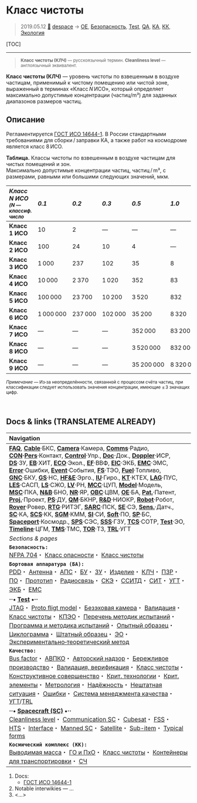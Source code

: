 # Класс чистоты
> 2019.05.12 [🚀](../index/index.md) [despace](index.md) → [OE](oe.md), [Безопасность](qm.md), [Test](test.md), [QA](qm.md), [КА](sc.md), [КК](scs.md), [Экология](ecology.md)

[TOC]

---

> <small>**Класс чистоты (КЛЧ)** — русскоязычный термин. **Cleanliness level** — англоязычный эквивалент.</small>

**Класс чистоты (КЛЧ)** — уровень чистоты по взвешенным в воздухе частицам, применимый к чистому помещению или чистой зоне, выраженный в терминах «Класс *N* ИСО», который определяет максимально допустимые концентрации (частиц/m³) для заданных диапазонов размеров частиц.



## Описание

Регламентируется [ГОСТ ИСО 14644-1](gost_iso_14644_1.md). В России стандартными требованиями для сборки / заправки КА, а также работ на космодроме является класс 8 ИСО.

**Таблица.** Классы чистоты по взвешенным в воздухе частицам для чистых помещений и зон.  
Максимально допустимые концентрации частиц, частиц / m³,   с размерами, равными или большими следующих значений, мкм.

|*Класс *N* ИСО<br> <small>(N — классиф.<br> число</small>*|*0.1*|*0.2*|*0.3*|*0.5*|*1.0*|*5.0*|
|:--|:--|:--|:--|:--|:--|:--|
|**Класс 1 ИСО**|10|2|—|—|—|—|
|**Класс 2 ИСО**|100|24|10|4|—|—|
|**Класс 3 ИСО**|1 000|237|102|35|8|—|
|**Класс 4 ИСО**|10 000|2 370|1 020|352|83|—|
|**Класс 5 ИСО**|100 000|23 700|10 200|3 520|832|29|
|**Класс 6 ИСО**|1 000 000|237 000|102 000|35 200|8 320|293|
|**Класс 7 ИСО**|—|—|—|352 000|83 200|2 930|
|**Класс 8 ИСО**|—|—|—|3 520 000|832 000|29 300|
|**Класс 9 ИСО**|—|—|—|35 200 000|8 320 000|293 000|

<small>*Примечание* — Из‑за неопределённости, связанной с процессом счёта частиц, при классификации следует использовать значения концентрации, имеющие ≤ 3 значащих цифр.</small>



<p style="page-break-after:always"> </p>

## Docs & links (TRANSLATEME ALREADY)
|Navigation|
|:--|
|**[FAQ](faq.md)**, **[Cable](cable.md)**·БКС, **[Camera](cam.md)**·Камера, **[Comms](comms.md)**·Радио, **[CON](contact.md)·[Pers](person.md)**·Контакт, **[Control](control.md)**·Упр., **[Doc](doc.md)**·Док., **[Doppler](doppler.md)**·ИСР, **[DS](ds.md)**·ЗУ, **[EB](eb.md)**·ХИТ, **[ECO](ecology.md)**·Экол., **[EF](ef.md)**·ВВФ, **[ElC](elc.md)**·ЭКБ, **[EMC](emc.md)**·ЭМС, **[Error](error.md)**·Ошибки, **[Event](event.md)**·События, **[FS](fs.md)**·ТЭО, **[Fuel](fuel.md)**·Топливо, **[GNC](gnc.md)**·БКУ, **[GS](scs.md)**·НС, **[HF&E](hfe.md)**·Эрго., **[IU](iu.md)**·Гиро., **[KT](kt.md)**·КТЕХ, **[LAG](lag.md)**·ПУC, **[LES](les.md)**·САСП, **[LS](ls.md)**·СЖО, **[LV](lv.md)**·РН, **[MCC](mcc.md)**·ЦУП, **[Model](model.md)**·Модель, **[MSC](sc.md)**·ПКА, **[N&B](nnb.md)**·БНО, **[NR](nr.md)**·ЯР, **[OBC](obc.md)**·ЦВМ, **[OE](oe.md)**·БА, **[Pat.](патент.md)**·Патент, **[Proj.](project.md)**·Проект, **[PS](ps.md)**·ДУ, **[QM](qm.md)**·БКНР, **[R&D](rnd.md)**·НИОКР, **[Robot](robotics.md)**·Робот, **[Rover](rover.md)**·Ровер, **[RTG](rtg.md)**·РИТЭГ, **[SARC](sarc.md)**·ПСК, **[SE](se.md)**·СЭ, **[Sens.](sensor.md)**·Датч., **[SC](sc.md)**·КА, **[SCS](scs.md)**·КК, **[SGM](sgm.md)**·КММ, **[SI](si.md)**·СИ, **[Soft](soft.md)**·ПО, **[SP](sp.md)**·БС, **[Spaceport](spaceport.md)**·Космодр., **[SPS](sps.md)**·СЭС, **[SSS](sss.md)**·ГЗУ, **[TCS](tcs.md)**·СОТР, **[Test](test.md)**·ЭО, **[Timeline](timeline.md)**·ЦГМ, **[TMS](tms.md)**·ТМС, **[TOR](tor.md)**·ТЗ, **[TRL](trl.md)**·УГТ|
|*Sections & pages*|
|**`Безопасность:`**<br> [NFPA 704](nfpa_704.md)・ [Класс опасности](danger_goods.md)・ [Класс чистоты](clean_lvl.md)|
|**`Бортовая аппаратура (БА):`**<br> [PDD](pdd.md)・ [Антенна](antenna.md)・ [АПС](hns.md)・ [БУ](sp.md)・ [ЗУ](ds.md)・ [Изделие](unit.md)・ [КЛЧ](clean_lvl.md)・ [ПЗР](fov.md)・ [ПО](soft.md)・ [Прототип](prototype.md)・ [Радиосвязь](comms.md)・ [СКЭ](elmsys.md)・ [ССИТД](tsdcs.md)・ [СИТ](etedp.md)・ [УГТ](trl.md)・ [ЭКБ](elc.md)・ [EMC](emc.md)|
|**··• [Test](test.md) •··**<br> [JTAG](jtag.md)・ [Proto fligt model](pfm.md)・ [Безэховая камера](ach.md)・ [Валидация](val_ver.md)・ [Класс чистоты](clean_lvl.md)・ [КПЭО](ctpr.md)・ [Перечень методик испытаний](list_tp.md)・ [Программа и методика испытаний](pmot.md)・ [Опытный образец](pilot_sample.md)・ [Циклограмма](obc.md)・ [Штатный образец](flight_unit.md)・ [ЭО](test.md)・ [Экспериментально‑теоретический метод](etetm.md)|
|**`Качество:`**<br> [Bus factor](bus_factor.md)・ [АВПКО](fmeca.md)・ [Авторский надзор](des_spv.md)・ [Бережливое производство](lean_man.md)・ [Валидация, верификация](val_ver.md)・ [Класс чистоты](clean_lvl.md)・ [Конструктивное совершенство](con_vel.md)・ [Крит. технологии](kt.md)・ [Крит. элементы](sens_elem.md)・ [Метрология](metrology.md)・ [Надёжность](qm.md)・ [Нештатная ситуация](emergency.md)・ [Ошибки](error.md)・ [Система менеджмента качества](qms.md)・ [УГТ](trl.md)/[TRL](trl.md)|
|**··• [Spacecraft (SC)](sc.md) •··**<br> [Cleanliness level](clean_lvl.md)・ [Communication SC](sc_comm.md)・ [Cubesat](sc.md)・ [FSS](sc_comm.md)・ [HTS](sc_comm.md)・ [Interface](interface.md)・ [Manned SC](sc.md)・ [Satellite](sc.md)・ [Sub-item](sui.md)・ [Typical forms](sc.md)|
|**`Космический комплекс (КК):`**<br> [Выводимая масса](throw_weight.md)・ [ГО и ПхО](lv.md)・ [Класс чистоты](clean_lvl.md)・ [Контейнеры для транспортировки](ship_contain.md)・ [СЧ](sui.md)|

   1. Docs:
      - [ГОСТ ИСО 14644-1](gost_iso_14644_1.md)
   1. Notable interwikies — …
   1. <…>
